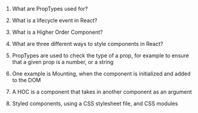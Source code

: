 1.  What are PropTypes used for?
2.  What is a lifecycle event in React?
3.  What is a Higher Order Component?
4.  What are three different ways to style components in React?

1. PropTypes are used to check the type of a prop, for example to ensure that a given prop is a number, or a string

2. One example is Mounting, when the component is initialized and added to the DOM 

3. A HOC is a component that takes in another component as an argument 

4. Styled components, using a CSS stylesheet file, and CSS modules